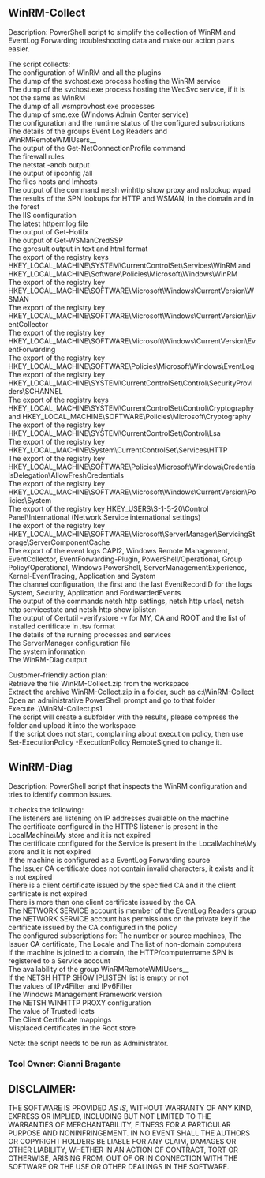 ## WinRM-Collect

Description:
​​​​​​​​​​​​​​​​​​​​​​​​​​PowerShell script to simplify the collection of WinRM and EventLog Forwarding troubleshooting data and make our action plans easier. 

The script collects:\
The configuration of WinRM and all the plugins\
The dump of the svchost.exe process hosting the WinRM service\
The dump of the svchost.exe process hosting the WecSvc service, if it is not the same as WinRM\
The dump of all wsmprovhost.exe processes\
The dump of sme.exe (Windows Admin Center service)\
The configuration and the runtime status of the configured subscriptions\
The details of the groups Event Log Readers and WinRMRemoteWMIUsers__\
The output of the Get-NetConnectionProfile​ command\
The firewall rules\
The netstat -anob output\
The output of ipconfig /all\
The files hosts and lmhosts\
The output of the command netsh winhttp show proxy and nslookup wpad\
The results of the SPN lookups for HTTP and WSMAN, in the domain and in the forest\
The IIS configuration\
The latest httperr.log file\
The output of Get-Hotifx\
The output of Get-WSManCredSSP​​\
The gpresult output in text and html format\
The export of the registry keys HKEY_LOCAL_MACHINE\SYSTEM\CurrentControlSet\Services\WinRM and HKEY_LOCAL_MACHINE\Software\Policies\Microsoft\Windows\WinRM\
The export of the registry key HKEY_LOCAL_MACHINE\SOFTWARE\Microsoft\Windows\CurrentVersion\WSMAN\
The export of the registry key HKEY_LOCAL_MACHINE\SOFTWARE\Microsoft\Windows\CurrentVersion\EventCollector\
The export of the registry key HKEY_LOCAL_MACHINE\SOFTWARE\Microsoft\Windows\CurrentVersion\EventForwarding\
The export of the registry key HKEY_LOCAL_MACHINE\SOFTWARE\Policies\Microsoft\Windows\EventLog​\
The export of the registry key HKEY_LOCAL_MACHINE\SYSTEM\CurrentControlSet\Control\SecurityProviders\SCHANNEL\
The export of the registry keys HKEY_LOCAL_MACHINE\SYSTEM\CurrentControlSet\Control\Cryptography and HKEY_LOCAL_MACHINE\SOFTWARE\Policies\Microsoft\Cryptography\
The export of the registry key HKEY_LOCAL_MACHINE\SYSTEM\CurrentControlSet\Control\Lsa\
The export of the registry key HKEY_LOCAL_MACHINE\System\CurrentControlSet\Services\HTTP\
The export of the registry key HKEY_LOCAL_MACHINE\SOFTWARE\Policies\Microsoft\Windows\CredentialsDelegation\AllowFreshCredentials\
The export of the registry key HKEY_LOCAL_MACHINE\SOFTWARE\Microsoft\Windows\CurrentVersion\Policies\System\
The export of the registry key ​HKEY_USERS\S-1-5-20\Control Panel\International (Network Service international settings)\
The export of the registry key HKEY_LOCAL_MACHINE\SOFTWARE\Microsoft\ServerManager\ServicingStorage\ServerComponentCache\
The export of the event logs CAPI2, Windows Remote Management, EventCollector, EventForwarding-Plugin, PowerShell/Operational, Group Policy/Operational, Windows PowerShell, ServerManagementExperience, Kernel-EventTracing, Application and System\
The channel configuration, the first and the last EventRecordID for the logs System, Security, Application and FordwardedEvents\
The output of the commands netsh http settings, netsh http urlacl, netsh http servicestate and netsh http show iplisten\
The output of Certutil -verifystore -v for MY, CA and ROOT and the list of installed certificate in .tsv format\
The details of the running processes and services\
The ServerManager configuration file\
The system information\
The WinRM-Diag​ output

Customer-friendly action plan:\
Retrieve the file WinRM-Collect.zip from the workspace\
Extract the archive WinRM-Collect.zip in a folder, such as c:\WinRM-Collect\
Open an administrative PowerShell prompt and go to that folder\
Execute .\WinRM-Collect.ps1\
The script will create a subfolder with the results, please compress the folder and upload it into the workspace\
If the script does not start, complaining about execution policy, then use Set-ExecutionPolicy -ExecutionPolicy RemoteSigned to change it.


## WinRM-Diag

Description:
​​​​​​​​​​​​​​​​​​​​​​​​​​PowerShell script that inspects the WinRM configuration and tries to identify common issues.

It checks the following:\
The listeners are listening on IP addresses available on the machine\
The certificate configured in the HTTPS listener is present in the LocalMachine\My store and it is not expired\
The certificate configured for the Service is present in the LocalMachine\My store and it is not expired​\
If the machine is configured as a EventLog Forwarding source\
The Issuer CA certificate does not contain invalid characters, it exists and it is not expired\
There is a client certificate issued by the specified CA and it the client certificate is not expired\
There is more than one client certificate issued by the CA\
The NETWORK SERVICE account is member of the EventLog Readers group\
The NETWORK SERVICE account has permissions on the private key if the certificate issued by the CA configured in the policy\
The configured subscriptions for: The number or source machines, The Issuer CA certificate, The Locale and The list of non-domain computers\
If the machine is joined to a domain, the HTTP/computername SPN is registered to a Service account\
​The availability of the group WinRMRemoteWMIUsers__\
​If the NETSH HTTP SHOW IPLISTEN list is empty or not\
The values of IPv4Filter and IPv6Filter\
The Windows Management Framework version\
The NETSH WINHTTP PROXY configuration\
The value of TrustedHosts​\
​The Client Certificate mappings\
Misplaced certificates in the Root store


Note: the script needs to be run as Administrator.​


### Tool Owner: Gianni Bragante


## DISCLAIMER:
THE SOFTWARE IS PROVIDED *AS IS*, WITHOUT WARRANTY OF ANY KIND, EXPRESS OR IMPLIED, INCLUDING BUT NOT LIMITED TO THE WARRANTIES OF MERCHANTABILITY, FITNESS FOR A PARTICULAR PURPOSE AND NONINFRINGEMENT. 
IN NO EVENT SHALL THE AUTHORS OR COPYRIGHT HOLDERS BE LIABLE FOR ANY CLAIM, DAMAGES OR OTHER LIABILITY, WHETHER IN AN ACTION OF CONTRACT, TORT OR OTHERWISE, ARISING FROM, OUT OF OR IN CONNECTION WITH THE SOFTWARE OR THE USE OR OTHER DEALINGS IN THE SOFTWARE.